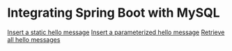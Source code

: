 # Integrating Spring Boot with MySQL

[Insert a static hello message](http://cs5200-spring2020-sharma.us-east-2.elasticbeanstalk.com/api/hello/select/all)
[Insert a parameterized hello message](http://cs5200-spring2020-sharma.us-east-2.elasticbeanstalk.com/api/hello/insert)
[Retrieve all hello messages](http://cs5200-spring2020-sharma.us-east-2.elasticbeanstalk.com/api/hello/insert/message)


